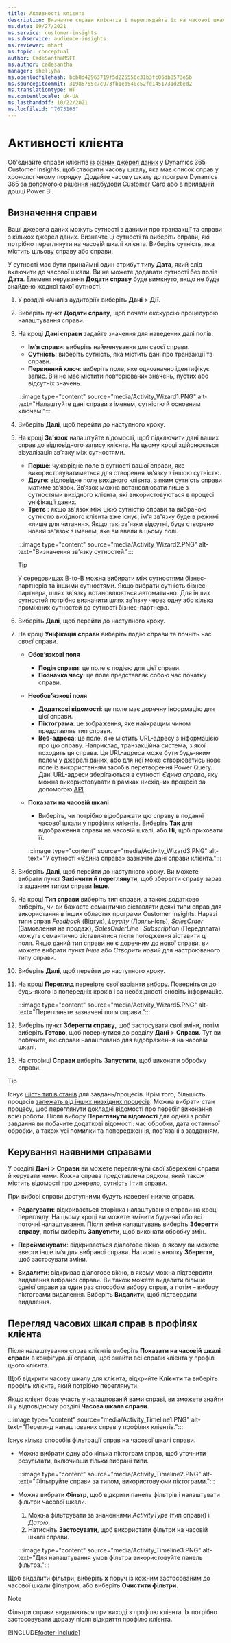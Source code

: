 ```yaml
---
title: Активності клієнта
description: Визначте справи клієнтів і переглядайте їх на часової шкалі в профілях клієнтів.
ms.date: 09/27/2021
ms.service: customer-insights
ms.subservice: audience-insights
ms.reviewer: mhart
ms.topic: conceptual
author: CadeSanthaMSFT
ms.author: cadesantha
manager: shellyha
ms.openlocfilehash: bcb8d42963719f5d225556c31b3fc06db8573e5b
ms.sourcegitcommit: 31985755c7c973fb1eb540c52fd1451731d2bed2
ms.translationtype: HT
ms.contentlocale: uk-UA
ms.lasthandoff: 10/22/2021
ms.locfileid: "7673163"
---
```

# <a name="customer-activities"></a>Активності клієнта

Об'єднайте справи клієнтів [із різних джерел даних](data-sources.md) у Dynamics 365 Customer Insights, щоб створити часову шкалу, яка має список справ у хронологічному порядку. Додайте часову шкалу до програм Dynamics 365 за [допомогою рішення надбудови Customer Card ](customer-card-add-in.md) або в приладній дошці Power BI.

## <a name="define-an-activity"></a>Визначення справи

Ваші джерела даних можуть сутності з даними про транзакції та справи з кількох джерел даних. Визначте ці сутності та виберіть справи, які потрібно переглянути на часовій шкалі клієнта. Виберіть сутність, яка містить цільову справу або справи.

У сутності має бути принаймні один атрибут типу **Дата**, який слід включити до часової шкали. Ви не можете додавати сутності без полів **Дата**. Елемент керування **Додати справу** буде вимкнуто, якщо не буде знайдено жодної такої сутності.

1. У розділі «Аналіз аудиторії» виберіть **Дані** > **Дії**.

1. Виберіть пункт **Додати справу**, щоб почати екскурсію процедурою налаштування справи.

1. На кроці **Дані справи** задайте значення для наведених далі полів.

   - **Ім’я справи**: виберіть найменування для своєї справи.
   - **Сутність**: виберіть сутність, яка містить дані про транзакції та справи.
   - **Первинний ключ**: виберіть поле, яке однозначно ідентифікує запис. Він не має містити повторюваних значень, пустих або відсутніх значень.

   :::image type="content" source="media/Activity_Wizard1.PNG" alt-text="Налаштуйте дані справи з іменем, сутністю й основним ключем.":::

1. Виберіть **Далі**, щоб перейти до наступного кроку.

1. На кроці **Зв'язок** налаштуйте відомості, щоб підключити дані ваших справ до відповідного запису клієнта. На цьому кроці здійснюється візуалізація зв’язку між сутностями.  

   - **Перше**: чужорідне поле в сутності вашої справи, яке використовуватиметься для створення зв’язку з іншою сутністю.
   - **Друге**: відповідне поле вихідного клієнта, з яким сутність справи матиме зв’язок. Зв’язок можна встановлювати лише з сутностями вихідного клієнта, які використовуються в процесі уніфікації даних.
   - **Третє** : якщо зв'язок між цією сутністю справи та вибраною сутністю вихідного клієнта вже існує, ім'я зв'язку буде в режимі «лише для читання». Якщо такі зв'язки відсутні, буде створено новий зв'язок з іменем, яке ви ввели в цьому полі.

   :::image type="content" source="media/Activity_Wizard2.PNG" alt-text="Визначення зв’язку сутностей.":::

   > [!TIP]
   > У середовищах B-to-B можна вибирати між сутностями бізнес-партнерів та іншими сутностями. Якщо вибрати сутність бізнес-партнера, шлях зв'язку встановлюється автоматично. Для інших сутностей потрібно визначити шлях зв'язку через одну або кілька проміжних сутностей до сутності бізнес-партнера.

1. Виберіть **Далі**, щоб перейти до наступного кроку. 

1. На кроці **Уніфікація справи** виберіть подію справи та почніть час своєї справи. 
   - **Обов’язкові поля**
      - **Подія справи**: це поле є подією для цієї справи.
      - **Позначка часу**: це поле представляє собою час початку справи.

   - **Необов’язкові поля**
      - **Додаткові відомості**: це поле має доречну інформацію для цієї справи.
      - **Піктограма**: це зображення, яке найкращим чином представляє тип справи.
      - **Веб-адреса**: це поле, яке містить URL-адресу з інформацією про цю справу. Наприклад, транзакційна система, з якої походить ця справа. Ця URL-адреса може бути будь-яким полем у джерелі даних, або для неї може створюватись нове поле із використанням засобів перетворення Power Query. Дані URL-адреси зберігаються в сутності *Єдина справа*, яку можна використовувати в рамках нисхідних процесів за допомогою [API](apis.md).

   - **Показати на часовій шкалі**
      - Виберіть, чи потрібно відображати цю справу в поданні часової шкали у профілях клієнтів. Виберіть **Так** для відображення справи на часовій шкалі, або **Ні**, щоб приховати її.

      :::image type="content" source="media/Activity_Wizard3.PNG" alt-text="У сутності «Єдина справа» зазначте дані справи клієнта.":::

1. Виберіть **Далі**, щоб перейти до наступного кроку. Ви можете вибрати пункт **Закінчити й переглянути**, щоб зберегти справу зараз із заданим типом справи **Інше**. 

1. На кроці **Тип справи** виберіть тип справи, а також додатково виберіть, чи ви бажаєте семантично зіставляти деякі типи справ для використання в інших областях програми Customer Insights. Наразі типи справ *Feedback* (Відгук), *Loyalty* (Лояльність), *SalesOrder* (Замовлення на продаж), *SalesOrderLine* і *Subscription* (Передплата) можуть семантично зіставлятися після погодження зіставити ці поля. Якщо даний тип справи не є доречним до нової справи, ви можете вибрати пункт *Інше* або *Створити новий* для настроюваного типу справи.

1. Виберіть **Далі**, щоб перейти до наступного кроку. 

1. На кроці **Перегляд** перевірте свої варіанти вибору. Поверніться до будь-якого із попередніх кроків і за необхідності оновіть інформацію.

   :::image type="content" source="media/Activity_Wizard5.PNG" alt-text="Перегляньте зазначені поля справи.":::
   
1. Виберіть пункт **Зберегти справу**, щоб застосувати свої зміни, потім виберіть **Готово**, щоб повернутися до розділу **Дані** > **Справи**. Тут ви побачите, які справи налаштовано для відображення на часовій шкалі. 

1. На сторінці **Справи** виберіть **Запустити**, щоб виконати обробку справи. 

> [!TIP]
> Існує [шість типів станів](system.md#status-types) для завдань/процесів. Крім того, більшість процесів [залежать від інших низхідних процесів](system.md#refresh-policies). Можна вибрати стан процесу, щоб переглянути докладні відомості про перебіг виконання всієї роботи. Після вибору **Переглянути відомості** для однієї з робіт завдання ви побачите додаткові відомості: час обробки, дата останньої обробки, а також усі помилки та попередження, пов'язані з завданням.


## <a name="manage-existing-activities"></a>Керування наявними справами

У розділі **Дані** > **Справи** ви можете переглянути свої збережені справи й керувати ними. Кожна справа представлена рядком, який також містить відомості про джерело, сутність і тип справи.

При виборі справи доступними будуть наведені нижче справи. 

- **Редагувати**: відкривається сторінка налаштування справи на кроці перегляду. На цьому кроці ви можете змінити будь-які або всі поточні налаштування. Після зміни налаштувань виберіть **Зберегти справу**, потім виберіть **Запустити**, щоб виконати обробку змін.

- **Перейменувати**: відкривається діалогове вікно, в якому ви можете ввести інше ім’я для вибраної справи. Натисніть кнопку **Зберегти**, щоб застосувати зміни.

- **Видалити**: відкриває діалогове вікно, в якому можна підтвердити видалення вибраної справи. Ви також можете видалити більше однієї справи за один раз способом вибору справ, а потім – вибору піктограми видалення. Виберіть **Видалити**, щоб підтвердити видалення.

## <a name="view-activity-timelines-on-customer-profiles"></a>Перегляд часових шкал справ в профілях клієнта

Після налаштування справ клієнтів виберіть **Показати на часовій шкалі справи** в конфігурації справи, щоб знайти всі справи клієнта у профілі цього клієнта.

Щоб відкрити часову шкалу для клієнта, відкрийте **Клієнти** та виберіть профіль клієнта, який потрібно переглянути.

Якщо клієнт брав участь у налаштованій вами справі, ви зможете знайти її у відповідному розділі **Часова шкала справи**.

:::image type="content" source="media/Activity_Timeline1.PNG" alt-text="Перегляд налаштованих справ у профілях клієнтів.":::

Існує кілька способів фільтрації справ на часової шкалі справи.

- Можна вибрати одну або кілька піктограм справ, щоб уточнити результати, включивши тільки вибрані типи.

  :::image type="content" source="media/Activity_Timeline2.PNG" alt-text="Фільтруйте справи за типом, використовуючи піктограми.":::

- Можна вибрати **Фільтр**, щоб відкрити панель фільтрів і налаштувати фільтри часової шкали.

   1. Можна фільтрувати за значеннями *ActivityType* (тип справи) і *Датою*.
   1. Натисніть **Застосувати**, щоб використати фільтри на часовій шкалі справи.

   :::image type="content" source="media/Activity_Timeline3.PNG" alt-text="Для налаштування умов фільтра використовуйте панель фільтра.":::

Щоб видалити фільтри, виберіть **x** поруч із кожним застосованим до часової шкали фільтром, або виберіть **Очистити фільтри**.


> [!NOTE]
> Фільтри справи видаляються при виході з профілю клієнта. Їх потрібно застосовувати щоразу після відкриття профілю клієнта.

[!INCLUDE[footer-include](../includes/footer-banner.md)]

